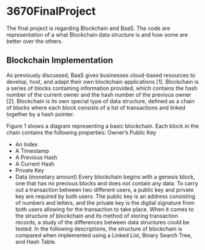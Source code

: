 # 3670FinalProject
The final project is regarding Blockchain and BaaS. The code are representation of a what Blockchain data structure is and how some are better over the others.

## Blockchain Implementation
As previously discussed, BaaS gives businesses cloud-based resources to develop, host, and adapt their own blockchain applications [1]. Blockchain is a series of blocks containing information provided, which contains the hash number of the current owner and the hash number of the previous owner [2]. Blockchain is its own special type of data structure, defined as a chain of blocks where each block consists of a list of transactions and linked together by a hash pointer.

Figure 1 shows a diagram representing a basic blockchain. Each block in the chain contains the following properties: Owner’s Public Key
  - An Index
  - A Timestamp
  - A Previous Hash
  - A Current Hash
  - Private Key 
  - Data (monetary amount)
Every blockchain begins with a genesis block, one that has no previous blocks and does not contain any data. To carry out a transaction between two different users, a public key and private key are required by both users. The public key is an address consisting of numbers and letters, and the private key is the digital signature from both users allowing for the transaction to take place.
When it comes to the structure of blockchain and its method of storing transaction records, a study of the differences between data structures could be tested. In the following descriptions, the structure of blockchain is compared when implemented using a Linked List, Binary Search Tree, and Hash Table. 
